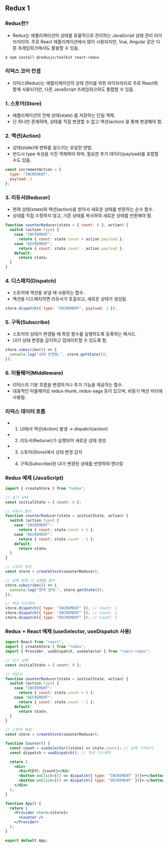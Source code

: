## Redux 1


### Redux란?
- Redux는 애플리케이션의 상태를 효율적으로 관리하는 JavaScript 상태 관리 라이브러리야. 주로 React 애플리케이션에서 많이 사용되지만, Vue, Angular 같은 다른 프레임워크에서도 활용할 수 있음.
```bash
$ npm install @reduxjs/toolkit react-redux
```

### 리덕스 코어 컨셉
- 리덕스(Redux)는 애플리케이션의 상태 관리를 위한 라이브러리로 주로 React와 함께 사용되지만, 다른 JavaScript 프레임워크와도 통합할 수 있음.

### 1. 스토어(Store)
- 애플리케이션의 전체 상태(state) 를 저장하는 단일 객체.
- 단 하나만 존재하며, 상태를 직접 변경할 수 없고 액션(action) 을 통해 변경해야 함.

### 2. 액션(Action)
- 상태(state)에 변화를 일으키는 유일한 방법.
- 반드시 type 속성을 가진 객체여야 하며, 필요한 추가 데이터(payload)를 포함할 수도 있음.
```JavaScript
const incrementAction = {
  type: "INCREMENT", 
  payload: 1
};
```

### 3. 리듀서(Reducer)
- 현재 상태(state)와 액션(action)을 받아서 새로운 상태를 반환하는 순수 함수.
- 상태를 직접 수정하지 않고, 기존 상태를 복사하여 새로운 상태를 반환해야 함.
```JavaScript
function counterReducer(state = { count: 0 }, action) {
  switch (action.type) {
    case "INCREMENT":
      return { count: state.count + action.payload };
    case "DECREMENT":
      return { count: state.count - action.payload };
    default:
      return state;
  }
}
```

### 4. 디스패치(Dispatch)
- 스토어에 액션을 보낼 때 사용하는 함수.
- 액션을 디스패치하면 리듀서가 호출되고, 새로운 상태가 생성됨.
```JavaScript
store.dispatch({ type: "INCREMENT", payload: 1 });
```

### 5. 구독(Subscribe)
- 스토어의 상태가 변경될 때 특정 함수를 실행하도록 등록하는 메서드.
- UI가 상태 변경을 감지하고 업데이트할 수 있도록 함.
```JavaScript
store.subscribe(() => {
  console.log("상태 변경됨:", store.getState());
});
```

### 6. 미들웨어(Middleware)
- 리덕스의 기본 흐름을 변경하거나 추가 기능을 제공하는 함수.
- 대표적인 미들웨어로 redux-thunk, redux-saga 등이 있으며, 비동기 액션 처리에 사용됨.

### 리덕스 데이터 흐름
- 1. UI에서 액션(Action) 발생 → dispatch(action)
- 2. 리듀서(Reducer)가 실행되어 새로운 상태 생성
- 3. 스토어(Store)에서 상태 변경 감지
- 4. 구독(Subscribe)된 UI가 변경된 상태를 반영하여 렌더링


### Redux 예제 (JavaScript)
```JavaScript
import { createStore } from "redux";

// 초기 상태
const initialState = { count: 0 };

// 리듀서 함수
function counterReducer(state = initialState, action) {
  switch (action.type) {
    case "INCREMENT":
      return { count: state.count + 1 };
    case "DECREMENT":
      return { count: state.count - 1 };
    default:
      return state;
  }
}

// 스토어 생성
const store = createStore(counterReducer);

// 상태 변경 시 실행될 함수
store.subscribe(() => {
  console.log("현재 상태:", store.getState());
});

// 액션 디스패치
store.dispatch({ type: "INCREMENT" }); // count: 1
store.dispatch({ type: "INCREMENT" }); // count: 2
store.dispatch({ type: "DECREMENT" }); // count: 1
```

### Redux + React 예제 (useSelector, useDispatch 사용)
```jsx
import React from "react";
import { createStore } from "redux";
import { Provider, useDispatch, useSelector } from "react-redux";

// 초기 상태
const initialState = { count: 0 };

// 리듀서
function counterReducer(state = initialState, action) {
  switch (action.type) {
    case "INCREMENT":
      return { count: state.count + 1 };
    case "DECREMENT":
      return { count: state.count - 1 };
    default:
      return state;
  }
}

// 스토어 생성
const store = createStore(counterReducer);

function Counter() {
  const count = useSelector((state) => state.count); // 상태 가져오기
  const dispatch = useDispatch(); // 액션 디스패치

  return (
    <div>
      <h1>카운터: {count}</h1>
      <button onClick={() => dispatch({ type: "INCREMENT" })}>+</button>
      <button onClick={() => dispatch({ type: "DECREMENT" })}>-</button>
    </div>
  );
}

function App() {
  return (
    <Provider store={store}>
      <Counter />
    </Provider>
  );
}

export default App;
```
